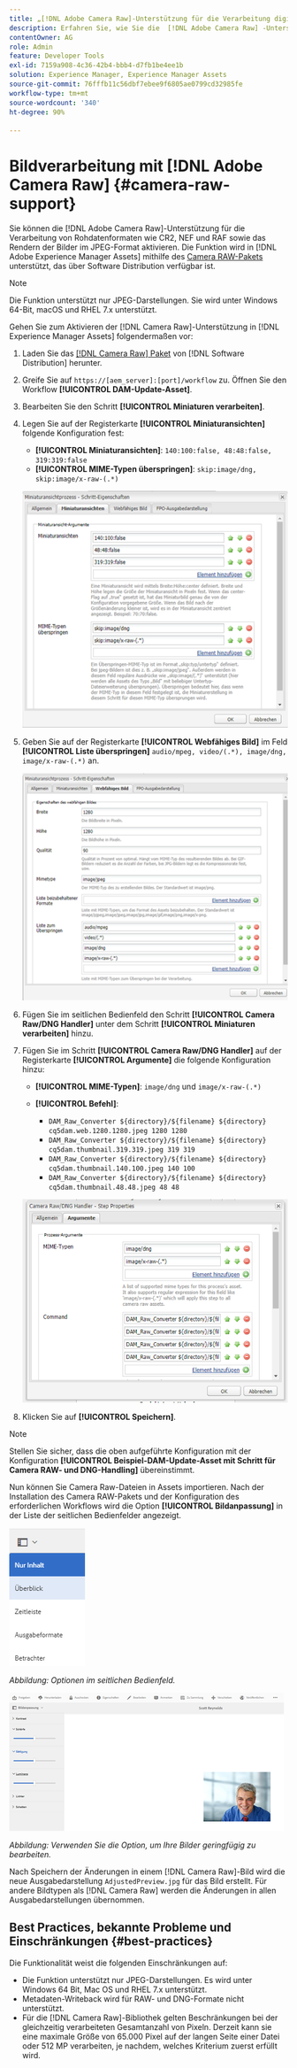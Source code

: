 ```yaml
---
title: „[!DNL Adobe Camera Raw]-Unterstützung für die Verarbeitung digitaler Assets“
description: Erfahren Sie, wie Sie die  [!DNL Adobe Camera Raw] -Unterstützung in [!DNL Adobe Experience Manager Assets] aktivieren
contentOwner: AG
role: Admin
feature: Developer Tools
exl-id: 7159a908-4c36-42b4-bbb4-d7fb1be4ee1b
solution: Experience Manager, Experience Manager Assets
source-git-commit: 76fffb11c56dbf7ebee9f6805ae0799cd32985fe
workflow-type: tm+mt
source-wordcount: '340'
ht-degree: 90%

---
```


# Bildverarbeitung mit [!DNL Adobe Camera Raw] {#camera-raw-support}

Sie können die [!DNL Adobe Camera Raw]-Unterstützung für die Verarbeitung von Rohdatenformaten wie CR2, NEF und RAF sowie das Rendern der Bilder im JPEG-Format aktivieren. Die Funktion wird in [!DNL Adobe Experience Manager Assets] mithilfe des [Camera RAW-Pakets](https://experience.adobe.com/#/downloads/content/software-distribution/en/aem.html?package=/content/software-distribution/en/details.html/content/dam/aem/public/adobe/packages/aem630/product/assets/aem-assets-cameraraw-pkg) unterstützt, das über Software Distribution verfügbar ist.

>[!NOTE]
>
>Die Funktion unterstützt nur JPEG-Darstellungen. Sie wird unter Windows 64-Bit, macOS und RHEL 7.x unterstützt.

Gehen Sie zum Aktivieren der [!DNL Camera Raw]-Unterstützung in [!DNL Experience Manager Assets] folgendermaßen vor:

1. Laden Sie das [[!DNL Camera Raw] Paket](https://experience.adobe.com/#/downloads/content/software-distribution/en/aem.html?package=/content/software-distribution/en/details.html/content/dam/aem/public/adobe/packages/cq650/product/assets/aem-assets-cameraraw-pkg-1.4.8.zip) von [!DNL Software Distribution] herunter.
1. Greife Sie auf `https://[aem_server]:[port]/workflow` zu. Öffnen Sie den Workflow **[!UICONTROL DAM-Update-Asset]**.
1. Bearbeiten Sie den Schritt **[!UICONTROL Miniaturen verarbeiten]**.
1. Legen Sie auf der Registerkarte **[!UICONTROL Miniaturansichten]** folgende Konfiguration fest:

   * **[!UICONTROL Miniaturansichten]**: `140:100:false, 48:48:false, 319:319:false`
   * **[!UICONTROL MIME-Typen überspringen]**: `skip:image/dng, skip:image/x-raw-(.*)`

   ![chlimage_1-128](assets/chlimage_1-334.png)

1. Geben Sie auf der Registerkarte **[!UICONTROL Webfähiges Bild]** im Feld **[!UICONTROL Liste überspringen]** `audio/mpeg, video/(.*), image/dng, image/x-raw-(.*)` an.

   ![chlimage_1-129](assets/chlimage_1-335.png)

1. Fügen Sie im seitlichen Bedienfeld den Schritt **[!UICONTROL Camera Raw/DNG Handler]** unter dem Schritt **[!UICONTROL Miniaturen verarbeiten]** hinzu.
1. Fügen Sie im Schritt **[!UICONTROL Camera Raw/DNG Handler]** auf der Registerkarte **[!UICONTROL Argumente]** die folgende Konfiguration hinzu:

   * **[!UICONTROL MIME-Typen]**: `image/dng` und `image/x-raw-(.*)`
   * **[!UICONTROL Befehl]**:

      * `DAM_Raw_Converter ${directory}/${filename} ${directory} cq5dam.web.1280.1280.jpeg 1280 1280`
      * `DAM_Raw_Converter ${directory}/${filename} ${directory} cq5dam.thumbnail.319.319.jpeg 319 319`
      * `DAM_Raw_Converter ${directory}/${filename} ${directory} cq5dam.thumbnail.140.100.jpeg 140 100`
      * `DAM_Raw_Converter ${directory}/${filename} ${directory} cq5dam.thumbnail.48.48.jpeg 48 48`

   ![chlimage_1-130](assets/chlimage_1-336.png)

1. Klicken Sie auf **[!UICONTROL Speichern]**.

>[!NOTE]
>
>Stellen Sie sicher, dass die oben aufgeführte Konfiguration mit der Konfiguration **[!UICONTROL Beispiel-DAM-Update-Asset mit Schritt für Camera RAW- und DNG-Handling]** übereinstimmt.

Nun können Sie Camera Raw-Dateien in Assets importieren. Nach der Installation des Camera RAW-Pakets und der Konfiguration des erforderlichen Workflows wird die Option **[!UICONTROL Bildanpassung]** in der Liste der seitlichen Bedienfelder angezeigt.

![chlimage_1-131](assets/chlimage_1-337.png)

*Abbildung: Optionen im seitlichen Bedienfeld.*

![chlimage_1-132](assets/chlimage_1-338.png)

*Abbildung: Verwenden Sie die Option, um Ihre Bilder geringfügig zu bearbeiten.*

Nach Speichern der Änderungen in einem [!DNL Camera Raw]-Bild wird die neue Ausgabedarstellung `AdjustedPreview.jpg` für das Bild erstellt. Für andere Bildtypen als [!DNL Camera Raw] werden die Änderungen in allen Ausgabedarstellungen übernommen.

## Best Practices, bekannte Probleme und Einschränkungen {#best-practices}

Die Funktionalität weist die folgenden Einschränkungen auf:

* Die Funktion unterstützt nur JPEG-Darstellungen. Es wird unter Windows 64 Bit, Mac OS und RHEL 7.x unterstützt.
* Metadaten-Writeback wird für RAW- und DNG-Formate nicht unterstützt.
* Für die [!DNL Camera Raw]-Bibliothek gelten Beschränkungen bei der gleichzeitig verarbeiteten Gesamtanzahl von Pixeln. Derzeit kann sie eine maximale Größe von 65.000 Pixel auf der langen Seite einer Datei oder 512 MP verarbeiten, je nachdem, welches Kriterium zuerst erfüllt wird.
